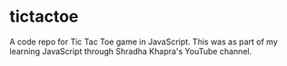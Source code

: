 # tictactoe
A code repo for Tic Tac Toe game in JavaScript. This was as part of my learning JavaScript through Shradha Khapra's YouTube channel. 
